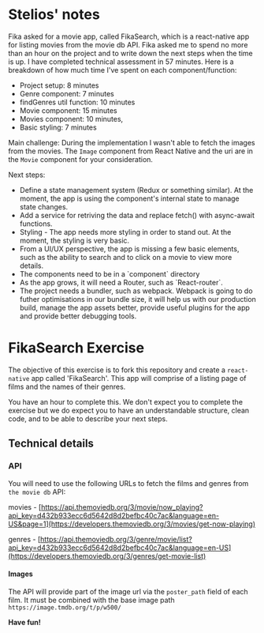# Stelios' notes

Fika asked for a movie app, called FikaSearch, which is a react-native app for listing movies from the movie db API. Fika asked me to spend no more than an hour on the project and to write down the next steps when the time is up. I have completed technical assessment in 57 minutes. Here is a breakdown of how much time I've spent on each component/function:
- Project setup: 8 minutes
- Genre component: 7 minutes
- findGenres util function: 10 minutes
- Movie component: 15 minutes
- Movies component: 10 minutes,
- Basic styling: 7 minutes

Main challenge: During the implementation I wasn't able to fetch the images from the movies. The `Image` component from React Native and the uri are in the `Movie` component for your consideration.

Next steps:
<ul>
    <li>Define a state management system (Redux or something similar). At the moment, the app is using the component's internal state to manage state changes.</li>
    <li>Add a service for retriving the data and replace fetch() with async-await functions.</li>
    <li>Styling - The app needs more styling in order to stand out. At the moment, the styling is very basic.</li>
    <li>From a UI/UX perspective, the app is missing a few basic elements, such as the ability to search and to click on a movie to view more details.</li>
    <li>The components need to be in a `component` directory</li>
    <li>As the app grows, it will need a Router, such as `React-router`.</li>
    <li>The project needs a bundler, such as webpack. Webpack is going to do futher optimisations in our bundle size, it will help us with our production build, manage the app assets better, provide useful plugins for the app and provide better debugging tools.</li>
</ul>


# FikaSearch Exercise

The objective of this exercise is to fork this repository and create a `react-native` app called 'FikaSearch'. This app will comprise of a listing page of films and the names of their genres.

You have an hour to complete this. We don't expect you to complete the exercise but we do expect you to have an understandable structure, clean code, and to be able to describe your next steps.

## Technical details

### API
You will need to use the following URLs to fetch the films and genres from `the movie db` API:

movies - [https://api.themoviedb.org/3/movie/now_playing?api_key=d432b933ecc6d5642d8d2befbc40c7ac&language=en-US&page=1](https://developers.themoviedb.org/3/movies/get-now-playing)

genres - [https://api.themoviedb.org/3/genre/movie/list?api_key=d432b933ecc6d5642d8d2befbc40c7ac&language=en-US](https://developers.themoviedb.org/3/genres/get-movie-list)

#### Images

The API will provide part of the image url via the `poster_path` field of each film. It must be combined with the base image path `https://image.tmdb.org/t/p/w500/`

**Have fun!**
